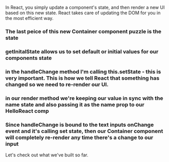 In React, you simply update a component's state, and then render a new UI based on this new state. React takes care of updating the DOM for you in the most efficient way.

### The last peice of this new Container component puzzle is the state

### getInitalState allows us to set default or initial values for our components state

### in the handleChange method I'm calling this.setState - this is very important. This is how we tell React that something has changed so we need to re-render our UI.

### in our render method we're keeping our value in sync with the name state and also passing it as the name prop to our HelloReact comp

### Since handleChange is bound to the text inputs onChange event and it's calling set state, then our Container component will completely re-render any time there's a change to our input

Let's check out what we've built so far.
